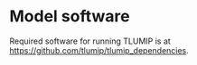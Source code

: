 # Model software
Required software for running TLUMIP is at https://github.com/tlumip/tlumip_dependencies.


